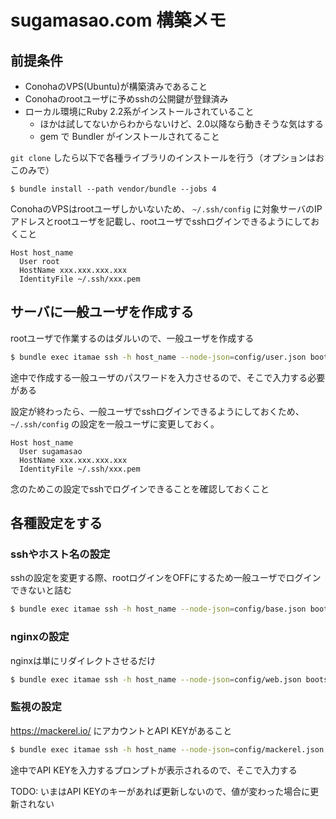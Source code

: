 # sugamasao.com 構築メモ

## 前提条件

- ConohaのVPS(Ubuntu)が構築済みであること
- Conohaのrootユーザに予めsshの公開鍵が登録済み
- ローカル環境にRuby 2.2系がインストールされていること
    - ほかは試してないからわからないけど、2.0以降なら動きそうな気はする
    - gem で Bundler がインストールされてること

`git clone` したら以下で各種ライブラリのインストールを行う（オプションはおこのみで）

```
$ bundle install --path vendor/bundle --jobs 4
```

ConohaのVPSはrootユーザしかいないため、 `~/.ssh/config` に対象サーバのIPアドレスとrootユーザを記載し、rootユーザでsshログインできるようにしておくこと

```
Host host_name
  User root
  HostName xxx.xxx.xxx.xxx
  IdentityFile ~/.ssh/xxx.pem
```

## サーバに一般ユーザを作成する

rootユーザで作業するのはダルいので、一般ユーザを作成する

```sh
$ bundle exec itamae ssh -h host_name --node-json=config/user.json bootstrap.rb
```

途中で作成する一般ユーザのパスワードを入力させるので、そこで入力する必要がある

設定が終わったら、一般ユーザでsshログインできるようにしておくため、`~/.ssh/config` の設定を一般ユーザに変更しておく。

```
Host host_name
  User sugamasao
  HostName xxx.xxx.xxx.xxx
  IdentityFile ~/.ssh/xxx.pem
```

念のためこの設定でsshでログインできることを確認しておくこと

## 各種設定をする

### sshやホスト名の設定

sshの設定を変更する際、rootログインをOFFにするため一般ユーザでログインできないと詰む

```sh
$ bundle exec itamae ssh -h host_name --node-json=config/base.json bootstrap.rb
```

### nginxの設定

nginxは単にリダイレクトさせるだけ

```sh
$ bundle exec itamae ssh -h host_name --node-json=config/web.json bootstrap.rb
```

### 監視の設定

https://mackerel.io/ にアカウントとAPI KEYがあること

```sh
$ bundle exec itamae ssh -h host_name --node-json=config/mackerel.json bootstrap.rb
```

途中でAPI KEYを入力するプロンプトが表示されるので、そこで入力する

TODO: いまはAPI KEYのキーがあれば更新しないので、値が変わった場合に更新されない
